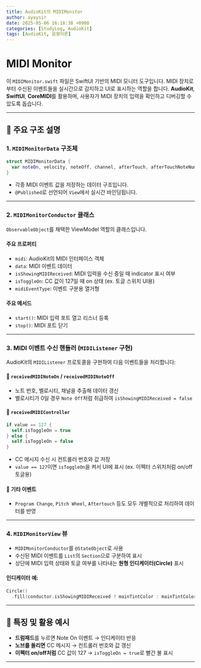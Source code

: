 ```yaml
---
title: AudioKit의 MIDIMonitor
author: ayaysir
date: 2025-05-06 16:18:38 +0900
categories: [StudyLog, AudioKit]
tags: [AudioKit, 음향이론]
---
```



# MIDI Monitor

이 `MIDIMonitor.swift` 파일은 SwiftUI 기반의 MIDI 모니터 도구입니다. MIDI 장치로부터 수신된 이벤트들을 실시간으로 감지하고 UI로 표시하는 역할을 합니다. **AudioKit**, **SwiftUI**, **CoreMIDI**를 활용하며, 사용자가 MIDI 장치의 입력을 확인하고 디버깅할 수 있도록 돕습니다.

---

## 🔧 주요 구조 설명

### 1. `MIDIMonitorData` 구조체

```swift
struct MIDIMonitorData {
  var noteOn, velocity, noteOff, channel, afterTouch, afterTouchNoteNumber, programChange, pitchWheelValue, controllerNumber, controllerValue: Int
}
```

* 각종 MIDI 이벤트 값을 저장하는 데이터 구조입니다.
* `@Published`로 선언되어 `View`에서 실시간 바인딩됩니다.

---

### 2. `MIDIMonitorConductor` 클래스

`ObservableObject`를 채택한 ViewModel 역할의 클래스입니다.

#### 주요 프로퍼티

* `midi`: AudioKit의 MIDI 인터페이스 객체
* `data`: MIDI 이벤트 데이터
* `isShowingMIDIReceived`: MIDI 입력을 수신 중일 때 indicator 표시 여부
* `isToggleOn`: CC 값이 127일 때 on 상태 (ex. 토글 스위치 UI용)
* `midiEventType`: 이벤트 구분용 열거형

#### 주요 메서드

* `start()`: MIDI 입력 포트 열고 리스너 등록
* `stop()`: MIDI 포트 닫기

---

### 3. MIDI 이벤트 수신 핸들러 (`MIDIListener` 구현)

AudioKit의 `MIDIListener` 프로토콜을 구현하여 다음 이벤트들을 처리합니다:

#### 📌 `receivedMIDINoteOn` / `receivedMIDINoteOff`

* 노트 번호, 벨로시티, 채널을 추출해 데이터 갱신
* 벨로시티가 0일 경우 `Note Off`처럼 취급하여 `isShowingMIDIReceived = false`

#### 📌 `receivedMIDIController`

```swift
if value == 127 {
  self.isToggleOn = true
} else {
  self.isToggleOn = false
}
```

* CC 메시지 수신 시 컨트롤러 번호와 값 저장
* `value == 127`이면 `isToggleOn`을 켜서 UI에 표시 (ex. 이펙터 스위치처럼 on/off 토글용)

#### 📌 기타 이벤트

* `Program Change`, `Pitch Wheel`, `Aftertouch` 등도 모두 개별적으로 처리하여 데이터를 반영

---

### 4. `MIDIMonitorView` 뷰

* `MIDIMonitorConductor`를 `@StateObject`로 사용
* 수신된 MIDI 이벤트를 `List`의 `Section`으로 구분하여 표시
* 상단에 MIDI 입력 상태와 토글 여부를 나타내는 **원형 인디케이터(Circle)** 표시

#### 인디케이터 예:

```swift
Circle()
  .fill(conductor.isShowingMIDIReceived ? mainTintColor : mainTintColor.opacity(0.2))
```

---

## 🧪 특징 및 활용 예시

* **드럼패드**를 누르면 Note On 이벤트 → 인디케이터 반응
* **노브를 돌리면** CC 메시지 → 컨트롤러 번호와 값 갱신
* **이펙터 on/off처럼** CC 값이 127 → `isToggleOn = true`로 빨간 불 표시

---

